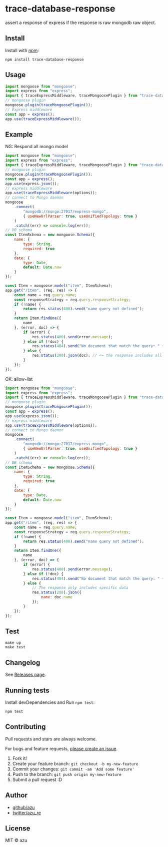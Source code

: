 # trace-database-response

assert a response of express if the response is raw mongodb raw object.

## Install

Install with [npm](https://www.npmjs.com/):

    npm install trace-database-response

## Usage

```js
import mongoose from "mongoose";
import express from "express";
import { traceExpressMiddleware, traceMongoosePlugin } from "trace-database-response";
// mongoose plugin
mongoose.plugin(traceMongoosePlugin());
// Express middleware
const app = express();
app.use(traceExpressMiddleware());
```

## Example

NG: Respond all mongo model

```js
import mongoose from "mongoose";
import express from "express";
import { traceExpressMiddleware, traceMongoosePlugin } from "trace-database-response";
// mongoose plugin
mongoose.plugin(traceMongoosePlugin());
const app = express();
app.use(express.json());
// express middleware
app.use(traceExpressMiddleware(options));
// connect to Mongo daemon
mongoose
    .connect(
        "mongodb://mongo:27017/express-mongo",
        { useNewUrlParser: true, useUnifiedTopology: true }
    )
    .catch((err) => console.log(err));
// DB schema
const ItemSchema = new mongoose.Schema({
    name: {
        type: String,
        required: true
    },
    date: {
        type: Date,
        default: Date.now
    }
});

const Item = mongoose.model("item", ItemSchema);
app.get("/item", (req, res) => {
    const name = req.query.name;
    const responseStrategy = req.query.responseStrategy;
    if (!name) {
        return res.status(400).send("name query not defined");
    }
    return Item.findOne({
        name
    }, (error, doc) => {
        if (error) {
            res.status(400).send(error.message);
        } else if (!doc) {
            res.status(404).send("No document that match the query: " + name);
        } else {
            res.status(200).json(doc); // <= the response includes all data of mongo model
        }
    });
});
```

OK: allow-list 

```js
import mongoose from "mongoose";
import express from "express";
import { traceExpressMiddleware, traceMongoosePlugin } from "trace-database-response";
// mongoose plugin
mongoose.plugin(traceMongoosePlugin());
const app = express();
app.use(express.json());
// express middleware
app.use(traceExpressMiddleware(options));
// connect to Mongo daemon
mongoose
    .connect(
        "mongodb://mongo:27017/express-mongo",
        { useNewUrlParser: true, useUnifiedTopology: true }
    )
    .catch((err) => console.log(err));
// DB schema
const ItemSchema = new mongoose.Schema({
    name: {
        type: String,
        required: true
    },
    date: {
        type: Date,
        default: Date.now
    }
});

const Item = mongoose.model("item", ItemSchema);
app.get("/item", (req, res) => {
    const name = req.query.name;
    const responseStrategy = req.query.responseStrategy;
    if (!name) {
        return res.status(400).send("name query not defined");
    }
    return Item.findOne({
        name
    }, (error, doc) => {
        if (error) {
            res.status(400).send(error.message);
        } else if (!doc) {
            res.status(404).send("No document that match the query: " + name);
        } else {
            // The response only includes specific data
            res.status(200).json({
                name: doc.name
            }); 
        }
    });
});
```

## Test

    make up
    make test

## Changelog

See [Releases page](https://github.com/azu/trace-database-response/releases).

## Running tests

Install devDependencies and Run `npm test`:

    npm test

## Contributing

Pull requests and stars are always welcome.

For bugs and feature requests, [please create an issue](https://github.com/azu/trace-database-response/issues).

1. Fork it!
2. Create your feature branch: `git checkout -b my-new-feature`
3. Commit your changes: `git commit -am 'Add some feature'`
4. Push to the branch: `git push origin my-new-feature`
5. Submit a pull request :D

## Author

- [github/azu](https://github.com/azu)
- [twitter/azu_re](https://twitter.com/azu_re)

## License

MIT © azu
